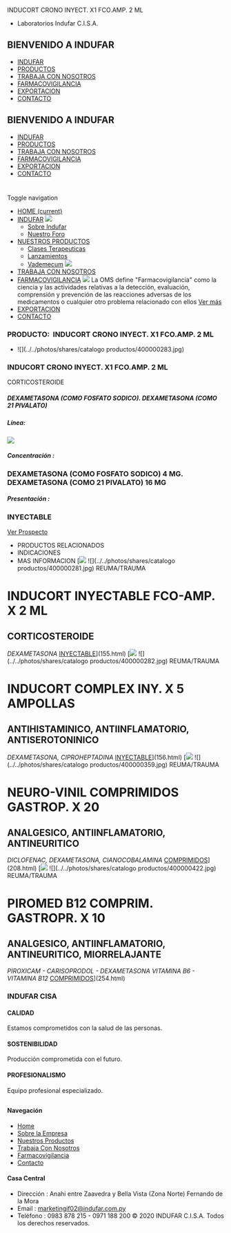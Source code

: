 INDUCORT CRONO INYECT. X1 FCO.AMP. 2 ML
- Laboratorios Indufar C.I.S.A.
## BIENVENIDO A INDUFAR
* [INDUFAR](157.html#)
* [PRODUCTOS](157.html#)
* [TRABAJA CON NOSOTROS](157.html#)
* [FARMACOVIGILANCIA](157.html#)
* [EXPORTACION](157.html#)
* [CONTACTO](157.html#)
## BIENVENIDO A INDUFAR
* [INDUFAR](../../index.html)
* [PRODUCTOS](../../productos.html)
* [TRABAJA CON NOSOTROS](../../trabaja_con_nosotros.html)
* [FARMACOVIGILANCIA](../../farmacovigilancia.html)
* [EXPORTACION](../../exportacion.html)
* [CONTACTO](../../contacto.html)
# 
Toggle navigation
* [HOME (current)](../../index.html)
* [INDUFAR](157.html#) 
  [![ ](../../photos/shares/Sistema/Menu/indufar_menul.jpg)](../../institucional.html)
  - [Sobre Indufar](../../institucional.html)
  - [Nuestro Foro](../../blog.html)
* [NUESTROS PRODUCTOS](157.html#) 
  - [Clases Terapeuticas](../clases_terapeuticas.html)
  - [Lanzamientos](../lanzamientos.html)
  - [Vademecum](../../productos.html)
  [![ ](../../photos/shares/Sistema/Menu/productos.png)](../../productos.html)
* [TRABAJA CON NOSOTROS](../../trabaja_con_nosotros.html)
* [FARMACOVIGILANCIA](157.html#) 
  [![ ](../../photos/shares/Sistema/Menu/TUBOS.png)](../../farmacovigilancia.html)
  La OMS define "Farmacovigilancia" como la ciencia y las actividades relativas a la detección, evaluación, comprensión y prevención de las reacciones adversas de los medicamentos o cualquier otro problema relacionado con ellos
  [Ver más](../../farmacovigilancia.html)
* [EXPORTACION](../../exportacion.html)
* [CONTACTO](../../contacto.html)
### PRODUCTO:  INDUCORT CRONO INYECT. X1 FCO.AMP. 2 ML
* ![](../../photos/shares/catalogo productos/400000283.jpg)
### **INDUCORT CRONO INYECT. X1 FCO.AMP. 2 ML**
CORTICOSTEROIDE
##### **DEXAMETASONA (COMO FOSFATO SODICO). DEXAMETASONA (COMO 21 PIVALATO)**
##### **Línea:**
[![](../../photos/shares/Laboratorios/lab_medical.png)](../linea/2.html)
##### **Concentración :**
### DEXAMETASONA (COMO FOSFATO SODICO) 4 MG. DEXAMETASONA (COMO 21 PIVALATO) 16 MG
##### **Presentación :**
### INYECTABLE
[Ver Prospecto](https://www.indufar.com.py/files/shares/prospectos/400000283.pdf)
* PRODUCTOS RELACIONADOS
* INDICACIONES
* MAS INFORMACION
[![](../../photos/shares/Laboratorios/lab_medical.png)
![](../../photos/shares/catalogo productos/400000281.jpg)
REUMA/TRAUMA
# INDUCORT INYECTABLE FCO-AMP. X 2 ML
## CORTICOSTEROIDE
*DEXAMETASONA*
[INYECTABLE](157.html#)](155.html)
[![](../../photos/shares/Laboratorios/lab_medical.png)
![](../../photos/shares/catalogo productos/400000282.jpg)
REUMA/TRAUMA
# INDUCORT COMPLEX INY. X 5 AMPOLLAS
## ANTIHISTAMINICO, ANTIINFLAMATORIO, ANTISEROTONINICO
*DEXAMETASONA, CIPROHEPTADINA*
[INYECTABLE](157.html#)](156.html)
[![](../../photos/shares/Laboratorios/lab_indufar.png)
![](../../photos/shares/catalogo productos/400000359.jpg)
REUMA/TRAUMA
# NEURO-VINIL COMPRIMIDOS GASTROP. X 20
## ANALGESICO, ANTIINFLAMATORIO, ANTINEURITICO
*DICLOFENAC, DEXAMETASONA, CIANOCOBALAMINA*
[COMPRIMIDOS](157.html#)](208.html)
[![](../../photos/shares/Laboratorios/lab_medical.png)
![](../../photos/shares/catalogo productos/400000422.jpg)
REUMA/TRAUMA
# PIROMED B12 COMPRIM. GASTROPR. X 10
## ANALGESICO, ANTIINFLAMATORIO, ANTINEURITICO, MIORRELAJANTE
*PIROXICAM - CARISOPRODOL - DEXAMETASONA
VITAMINA B6 - VITAMINA B12*
[COMPRIMIDOS](157.html#)](254.html)
### INDUFAR CISA
#### CALIDAD
Estamos comprometidos con la salud de las personas.
#### SOSTENIBILIDAD
Producción comprometida con el futuro.
#### PROFESIONALISMO
Equipo profesional especializado.
## 
#### Navegación
* [Home](../../index.html)
* [Sobre la Empresa](../../institucional.html)
* [Nuestros Productos](../../productos.html)
* [Trabaja Con Nosotros](../../trabaja_con_nosotros.html)
* [Farmacovigilancia](../../farmacovigilancia.html)
* [Contacto](../../contacto.html)
#### Casa Central
* Dirección : Anahi entre Zaavedra y Bella Vista (Zona Norte) Fernando de la Mora
* Email : [marketingif02@indufar.com.py](mailto:marketingif02@indufar.com.py)
* Teléfono : 0983 878 215 - 0971 188 200
© 2020 INDUFAR C.I.S.A. Todos los derechos reservados.